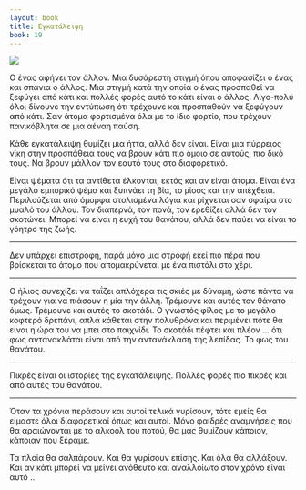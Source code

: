 ```yaml
---
layout: book
title: Εγκατάλειψη
book: 19
---
```


<img src="{{ site.url }}/assets/images/19/bloody-city-edge.png" class="img-responsive">

Ο ένας αφήνει τον άλλον. Μια δυσάρεστη στιγμή όπου αποφασίζει ο ένας και σπάνια ο άλλος. Μια στιγμή κατά την οποία ο ένας προσπαθεί να ξεφύγει από κάτι και πολλές φορές αυτό το κάτι είναι ο άλλος. Λίγο-πολύ όλοι δίνουνε την εντύπωση ότι τρέχουνε και προσπαθούν να ξεφύγουν από κάτι. Σαν άτομα φορτισμένα όλα με το ίδιο φορτίο, που τρέχουν πανικόβλητα σε μια αέναη παύση.

Κάθε εγκατάλειψη θυμίζει μια ήττα, αλλά δεν είναι. Είναι μια πύρρειος νίκη στην προσπάθεια τους να βρουν κάτι πιο όμοιο σε αυτούς, πιο δικό τους. Να βρουν μάλλον τον εαυτό τους στο διαφορετικό.

Είναι ψέματα ότι τα αντίθετα έλκονται, εκτός και αν είναι άτομα. Είναι ένα μεγάλο εμπορικό ψέμα και ξυπνάει τη βία, το μίσος και την απέχθεια. Περιλούζεται από όμορφα στολισμένα λόγια και ρίχνεται σαν σφαίρα στο μυαλό του άλλου. Τον διαπερνά, τον πονά, τον ερεθίζει αλλά δεν τον σκοτώνει. Μπορεί να είναι η ευχή του θανάτου, αλλά δεν παύει να είναι το γόητρο της ζωής.

* * * * *

Δεν υπάρχει επιστροφή, παρά μόνο μια στροφή εκεί πιο πέρα που βρίσκεται το άτομο που απομακρύνεται με ένα πιστόλι στο χέρι.

* * * * *

Ο ήλιος συνεχίζει να ταΐζει απλόχερα τις σκιές με δύναμη, ώστε πάντα να τρέχουν για να πιάσουν η μία την άλλη. Τρέμουνε και αυτές τον θάνατο όμως. Τρέμουνε και αυτές το σκοτάδι. Ο γνωστός φίλος με το μεγάλο κοφτερό δρεπάνι, απλά κάθεται στην πολυθρόνα και περιμένει πότε θα είναι η ώρα του να μπει στο παιχνίδι. Το σκοτάδι πέφτει και πλέον ... ότι φως αντανακλάται είναι από την αντανάκλαση της λεπίδας. Το φως του θανάτου.

* * * * *

Πικρές είναι οι ιστορίες της εγκατάλειψης. Πολλές φορές πιο πικρές και από αυτές του θανάτου.

* * * * *

Όταν τα χρόνια περάσουν και αυτοί τελικά γυρίσουν, τότε εμείς θα είμαστε όλοι διαφορετικοί όπως και αυτοί. Μόνο φαιδρές αναμνήσεις που θα αραιώνονται με το αλκοόλ του ποτού, θα μας θυμίζουν κάποιον, κάποιαν που ξέραμε.

Τα πλοία θα σαλπάρουν. Και θα γυρίσουν επίσης. Και όλα θα αλλάξουν. Και αν κάτι μπορεί να μείνει ανόθευτο και αναλλοίωτο στον χρόνο είναι αυτό ...
